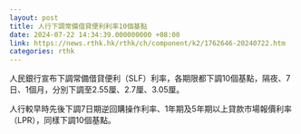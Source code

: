 ```yaml
---
layout: post
title: 人行下調常備借貸便利利率10個基點
date: 2024-07-22 14:34:39.000000000 +08:00
link: https://news.rthk.hk/rthk/ch/component/k2/1762646-20240722.htm
categories: rthk
---
```


人民銀行宣布下調常備借貸便利（SLF）利率，各期限都下調10個基點，隔夜、7日、1個月，分別下調至2.55厘、2.7厘、3.05厘。

人行較早時先後下調7日期逆回購操作利率、1年期及5年期以上貸款市場報價利率（LPR），同樣下調10個基點。
